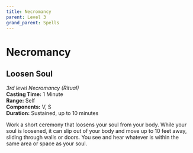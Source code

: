```yaml
---
title: Necromancy
parent: Level 3
grand_parent: Spells
---
```


# Necromancy

## Loosen Soul
*3rd level Necromancy (Ritual)*<br>
**Casting Time:** 1 Minute<br>
**Range:** Self<br>
**Components:** V, S<br>
**Duration:** Sustained, up to 10 minutes

Work a short ceremony that loosens your soul from your body. While your soul is loosened, it can slip out of your body and move up to 10 feet away, sliding through walls or doors. You see and hear whatever is within the same area or space as your soul.
